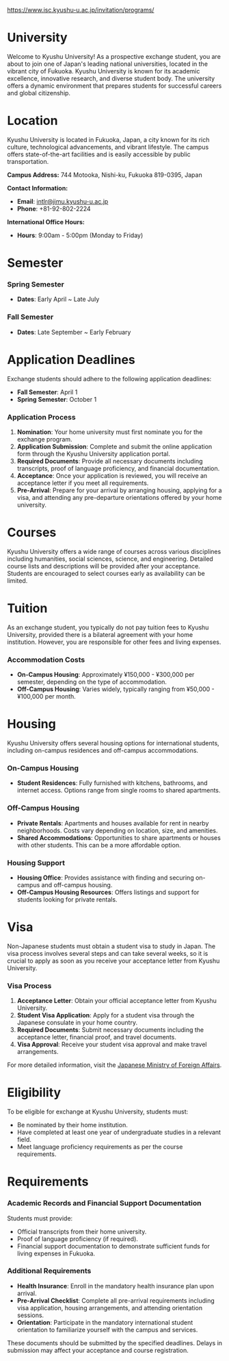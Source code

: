 https://www.isc.kyushu-u.ac.jp/invitation/programs/

# University

Welcome to Kyushu University! As a prospective exchange student, you are about to join one of Japan's leading national universities, located in the vibrant city of Fukuoka. Kyushu University is known for its academic excellence, innovative research, and diverse student body. The university offers a dynamic environment that prepares students for successful careers and global citizenship.



# Location

Kyushu University is located in Fukuoka, Japan, a city known for its rich culture, technological advancements, and vibrant lifestyle. The campus offers state-of-the-art facilities and is easily accessible by public transportation.

**Campus Address:**
744 Motooka, Nishi-ku, Fukuoka 819-0395, Japan

**Contact Information:**
- **Email**: intlr@jimu.kyushu-u.ac.jp
- **Phone**: +81-92-802-2224

**International Office Hours:**
- **Hours**: 9:00am - 5:00pm (Monday to Friday)

# Semester

### Spring Semester

- **Dates**: Early April ~ Late July

### Fall Semester

- **Dates**: Late September ~ Early February

# Application Deadlines

Exchange students should adhere to the following application deadlines:

- **Fall Semester**: April 1
- **Spring Semester**: October 1

### Application Process

1. **Nomination**: Your home university must first nominate you for the exchange program.
2. **Application Submission**: Complete and submit the online application form through the Kyushu University application portal.
3. **Required Documents**: Provide all necessary documents including transcripts, proof of language proficiency, and financial documentation.
4. **Acceptance**: Once your application is reviewed, you will receive an acceptance letter if you meet all requirements.
5. **Pre-Arrival**: Prepare for your arrival by arranging housing, applying for a visa, and attending any pre-departure orientations offered by your home university.

# Courses

Kyushu University offers a wide range of courses across various disciplines including humanities, social sciences, science, and engineering. Detailed course lists and descriptions will be provided after your acceptance. Students are encouraged to select courses early as availability can be limited.

# Tuition

As an exchange student, you typically do not pay tuition fees to Kyushu University, provided there is a bilateral agreement with your home institution. However, you are responsible for other fees and living expenses.

### Accommodation Costs

- **On-Campus Housing**: Approximately ¥150,000 - ¥300,000 per semester, depending on the type of accommodation.
- **Off-Campus Housing**: Varies widely, typically ranging from ¥50,000 - ¥100,000 per month.

# Housing

Kyushu University offers several housing options for international students, including on-campus residences and off-campus accommodations.

### On-Campus Housing

- **Student Residences**: Fully furnished with kitchens, bathrooms, and internet access. Options range from single rooms to shared apartments.

### Off-Campus Housing

- **Private Rentals**: Apartments and houses available for rent in nearby neighborhoods. Costs vary depending on location, size, and amenities.
- **Shared Accommodations**: Opportunities to share apartments or houses with other students. This can be a more affordable option.

### Housing Support

- **Housing Office**: Provides assistance with finding and securing on-campus and off-campus housing.
- **Off-Campus Housing Resources**: Offers listings and support for students looking for private rentals.

# Visa

Non-Japanese students must obtain a student visa to study in Japan. The visa process involves several steps and can take several weeks, so it is crucial to apply as soon as you receive your acceptance letter from Kyushu University.

### Visa Process

1. **Acceptance Letter**: Obtain your official acceptance letter from Kyushu University.
2. **Student Visa Application**: Apply for a student visa through the Japanese consulate in your home country.
3. **Required Documents**: Submit necessary documents including the acceptance letter, financial proof, and travel documents.
4. **Visa Approval**: Receive your student visa approval and make travel arrangements.

For more detailed information, visit the [Japanese Ministry of Foreign Affairs](https://www.mofa.go.jp/j_info/visit/visa/).

# Eligibility

To be eligible for exchange at Kyushu University, students must:

- Be nominated by their home institution.
- Have completed at least one year of undergraduate studies in a relevant field.
- Meet language proficiency requirements as per the course requirements.

# Requirements

### Academic Records and Financial Support Documentation

Students must provide:

- Official transcripts from their home university.
- Proof of language proficiency (if required).
- Financial support documentation to demonstrate sufficient funds for living expenses in Fukuoka.

### Additional Requirements

- **Health Insurance**: Enroll in the mandatory health insurance plan upon arrival.
- **Pre-Arrival Checklist**: Complete all pre-arrival requirements including visa application, housing arrangements, and attending orientation sessions.
- **Orientation**: Participate in the mandatory international student orientation to familiarize yourself with the campus and services.

These documents should be submitted by the specified deadlines. Delays in submission may affect your acceptance and course registration.
